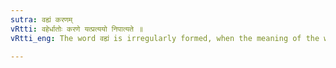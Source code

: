 ```yaml
---
sutra: वह्यं करणम्
vRtti: वहेर्धातोः करणे यत्प्रत्ययो निपात्यते ॥
vRtti_eng: The word वह्यं is irregularly formed, when the meaning of the word is an instrument of carrying.

---
```

